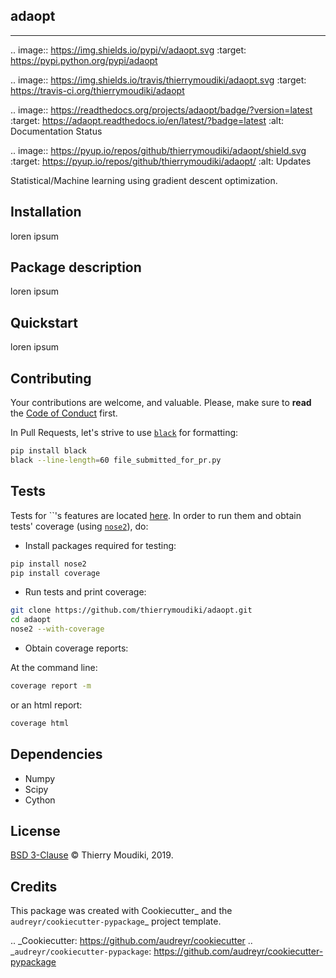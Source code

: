 adaopt
--------

<hr>

.. image:: https://img.shields.io/pypi/v/adaopt.svg
        :target: https://pypi.python.org/pypi/adaopt

.. image:: https://img.shields.io/travis/thierrymoudiki/adaopt.svg
        :target: https://travis-ci.org/thierrymoudiki/adaopt

.. image:: https://readthedocs.org/projects/adaopt/badge/?version=latest
        :target: https://adaopt.readthedocs.io/en/latest/?badge=latest
        :alt: Documentation Status


.. image:: https://pyup.io/repos/github/thierrymoudiki/adaopt/shield.svg
     :target: https://pyup.io/repos/github/thierrymoudiki/adaopt/
     :alt: Updates

Statistical/Machine learning using gradient descent optimization. 

Installation
-------

loren ipsum

Package description
-------

loren ipsum

Quickstart
-------

loren ipsum

Contributing
-------

Your contributions are welcome, and valuable. Please, make sure to __read__ the [Code of Conduct](CONTRIBUTING.md) first.

In Pull Requests, let's strive to use [`black`](https://black.readthedocs.io/en/stable/) for formatting: 

```bash
pip install black
black --line-length=60 file_submitted_for_pr.py
```

Tests
-------

Tests for ``'s features are located [here](adaopt/tests). In order to run them and obtain tests' coverage (using [`nose2`](https://nose2.readthedocs.io/en/latest/)), do: 

- Install packages required for testing: 

```bash
pip install nose2
pip install coverage
```

- Run tests and print coverage:

```bash
git clone https://github.com/thierrymoudiki/adaopt.git
cd adaopt
nose2 --with-coverage
```

- Obtain coverage reports:

At the command line:

```bash
coverage report -m
```

or an html report:

```bash
coverage html
```



Dependencies 
-------

- Numpy
- Scipy
- Cython


License
-------

[BSD 3-Clause](LICENSE) © Thierry Moudiki, 2019. 



Credits
-------

This package was created with Cookiecutter_ and the `audreyr/cookiecutter-pypackage`_ project template.

.. _Cookiecutter: https://github.com/audreyr/cookiecutter
.. _`audreyr/cookiecutter-pypackage`: https://github.com/audreyr/cookiecutter-pypackage
